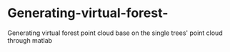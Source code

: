 # Generating-virtual-forest-
Generating virtual forest point cloud base on the single trees' point cloud through matlab
